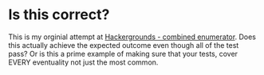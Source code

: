 # Is this correct?
This is my orginial attempt at [Hackergrounds - combined enumerator](https://github.com/hackerground/combined_ordered_enumerator/blob/master/combined_enumerator_test.rb). Does this actually achieve the expected outcome even though all of the test pass? Or is this a prime example of making sure that your tests, cover EVERY eventuality not just the most common.
